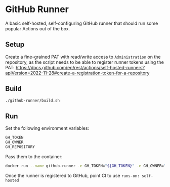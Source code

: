 # GitHub Runner

A basic self-hosted, self-configuring GitHub runner that should run some popular Actions out of the box.

## Setup

Create a fine-grained PAT with read/write access to `Administration` on the repository, as the script needs to be able to register runner tokens using the PAT: https://docs.github.com/en/rest/actions/self-hosted-runners?apiVersion=2022-11-28#create-a-registration-token-for-a-repository

## Build

```bash
./github-runner/build.sh
```

## Run

Set the following environment variables:

```bash
GH_TOKEN
GH_OWNER
GH_REPOSITORY
```

Pass them to the container:

```bash
docker run --name github-runner -e GH_TOKEN="${GH_TOKEN}" -e GH_OWNER="${GH_OWNER}" -e GH_REPOSITORY="${GH_REPOSITORY}" -d --rm github-runner
```

Once the runner is registered to GitHub, point CI to use `runs-on: self-hosted`
